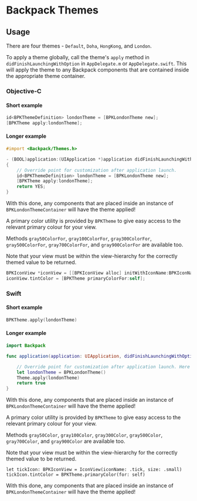 # Backpack Themes

## Usage

There are four themes - `Default`, `Doha`, `HongKong`, and `London`.

To apply a theme globally, call the theme's `apply` method in `didFinishLaunchingWithOption` in `AppDelegate.m` or `AppDelegate.swift`.
This will apply the theme to any Backpack components that are contained inside the appropriate theme container.

### Objective-C


#### Short example

```objective-c
id<BPKThemeDefinition> londonTheme = [BPKLondonTheme new];
[BPKTheme apply:londonTheme];
```

#### Longer example

```objective-c
#import <Backpack/Themes.h>

- (BOOL)application:(UIApplication *)application didFinishLaunchingWithOptions:(NSDictionary *)launchOptions
{
    // Override point for customization after application launch.
    id<BPKThemeDefinition> londonTheme = [BPKLondonTheme new];
    [BPKTheme apply:londonTheme];
    return YES;
}
```

With this done, any components that are placed inside an instance of `BPKLondonThemeContainer` will have the theme applied!


A primary color utility is provided by `BPKTheme` to give easy access to the relevant primary colour for your view.

Methods `gray50ColorFor`, `gray100ColorFor`, `gray300ColorFor`, `gray500ColorFor`, `gray700ColorFor`, and `gray900ColorFor` are available too.

Note that your view must be within the view-hierarchy for the correctly themed value to be returned.

```objective-c
BPKIconView *iconView = [[BPKIconView alloc] initWithIconName:BPKIconNameAccessibility size:BPKIconSizeLarge];
iconView.tintColor = [BPKTheme primaryColorFor:self];
```

### Swift

#### Short example

```swift
BPKTheme.apply(londonTheme)
```

#### Longer example

```swift
import Backpack

func application(application: UIApplication, didFinishLaunchingWithOptions launchOptions: [NSObject: AnyObject]?) -> Bool {

    // Override point for customization after application launch. Here you can out the code you want.
    let londonTheme = BPKLondonTheme()
    Theme.apply(londonTheme)
    return true
}
```

With this done, any components that are placed inside an instance of `BPKLondonThemeContainer` will have the theme applied!


A primary color utility is provided by `BPKTheme` to give easy access to the relevant primary colour for your view.

Methods `gray50Color`, `gray100Color`, `gray300Color`, `gray500Color`, `gray700Color`, and `gray900Color` are available too.

Note that your view must be within the view-hierarchy for the correctly themed value to be returned.

```
let tickIcon: BPKIconView = IconView(iconName: .tick, size: .small)
tickIcon.tintColor = BPKTheme.primaryColor(for: self)
```

With this done, any components that are placed inside an instance of `BPKLondonThemeContainer` will have the theme applied!

